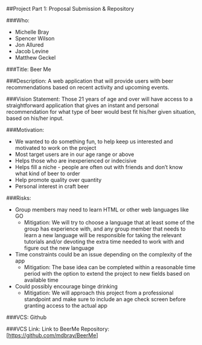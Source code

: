 ##Project Part 1: Proposal Submission & Repository

###Who:
- Michelle Bray
- Spencer Wilson
- Jon Allured
- Jacob Levine
- Matthew Geckel

###Title: 
Beer Me

###Description: 
A web application that will provide users with beer recommendations based on recent activity and upcoming events.

###Vision Statement:
Those 21 years of age and over will have access to a straightforward application that gives an instant and personal recommendation for what type of beer would best fit his/her given situation, based on his/her input.

###Motivation: 
- We wanted to do something fun, to help keep us interested and motivated to work on the project
- Most target users are in our age range or above
- Helps those who are inexperienced or indecisive
- Helps fill a niche - people are often out with friends and don’t know what kind of beer to order
- Help promote quality over quantity
- Personal interest in craft beer

###Risks: 
- Group members may need to  learn HTML or other web languages like GO
  - Mitigation: We will try to choose a language that at least some of the group has experience with, and any group member that needs to learn a new language will be responsible for taking the relevant tutorials and/or devoting the extra time needed to work with and figure out the new language
- Time constraints could be an issue depending on the complexity of the app
  - Mitigation: The base idea can be completed within a reasonable time period with the option to extend the project to new fields based on available time
- Could possibly encourage binge drinking
  - Mitigation: We will approach this project from a professional standpoint and make sure to include an age check screen before granting access to the actual app

###VCS: 
Github

###VCS Link: 
Link to BeerMe Repository: [https://github.com/mdbray/BeerMe]
